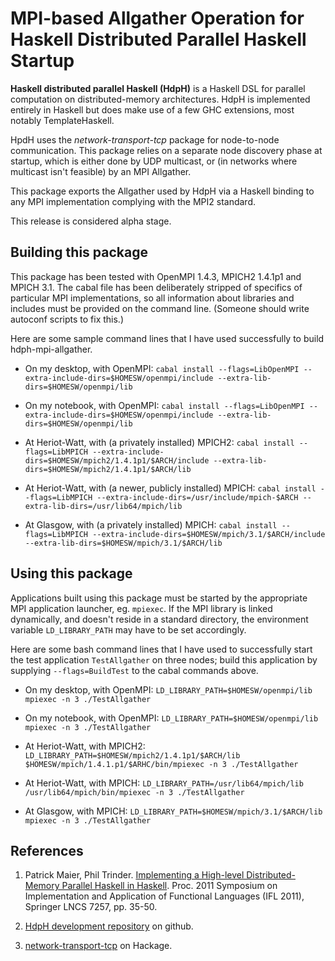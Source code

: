MPI-based Allgather Operation for Haskell Distributed Parallel Haskell Startup
==============================================================================

**Haskell distributed parallel Haskell (HdpH)** is a Haskell DSL for
parallel computation on distributed-memory architectures. HdpH is
implemented entirely in Haskell but does make use of a few GHC extensions,
most notably TemplateHaskell.

HpdH uses the *network-transport-tcp* package for node-to-node communication.
This package relies on a separate node discovery phase at startup, which is
either done by UDP multicast, or (in networks where multicast isn't feasible)
by an MPI Allgather.

This package exports the Allgather used by HdpH via a Haskell binding
to any MPI implementation complying with the MPI2 standard.

This release is considered alpha stage.


Building this package
---------------------

This package has been tested with OpenMPI 1.4.3, MPICH2 1.4.1p1 and MPICH 3.1.
The cabal file has been deliberately stripped of specifics of particular
MPI implementations, so all information about libraries and includes must
be provided on the command line. (Someone should write autoconf scripts to
fix this.)

Here are some sample command lines that I have used successfully to build
hdph-mpi-allgather.

* On my desktop, with OpenMPI:
  `cabal install --flags=LibOpenMPI --extra-include-dirs=$HOMESW/openmpi/include --extra-lib-dirs=$HOMESW/openmpi/lib`

* On my notebook, with OpenMPI:
  `cabal install --flags=LibOpenMPI --extra-include-dirs=$HOMESW/openmpi/include --extra-lib-dirs=$HOMESW/openmpi/lib`

* At Heriot-Watt, with (a privately installed) MPICH2:
  `cabal install --flags=LibMPICH --extra-include-dirs=$HOMESW/mpich2/1.4.1p1/$ARCH/include --extra-lib-dirs=$HOMESW/mpich2/1.4.1p1/$ARCH/lib`

* At Heriot-Watt, with (a newer, publicly installed) MPICH:
  `cabal install --flags=LibMPICH --extra-include-dirs=/usr/include/mpich-$ARCH --extra-lib-dirs=/usr/lib64/mpich/lib`

* At Glasgow, with (a privately installed) MPICH:
  `cabal install --flags=LibMPICH --extra-include-dirs=$HOMESW/mpich/3.1/$ARCH/include --extra-lib-dirs=$HOMESW/mpich/3.1/$ARCH/lib`


Using this package
------------------

Applications built using this package must be started by the appropriate
MPI application launcher, eg. `mpiexec`. If the MPI library is linked
dynamically, and doesn't reside in a standard directory, the environment
variable `LD_LIBRARY_PATH` may have to be set accordingly.

Here are some bash command lines that I have used to successfully start
the test application `TestAllgather` on three nodes; build this application
by supplying `--flags=BuildTest` to the cabal commands above.

* On my desktop, with OpenMPI:
  `LD_LIBRARY_PATH=$HOMESW/openmpi/lib mpiexec -n 3 ./TestAllgather`

* On my notebook, with OpenMPI:
  `LD_LIBRARY_PATH=$HOMESW/openmpi/lib mpiexec -n 3 ./TestAllgather`

* At Heriot-Watt, with MPICH2:
  `LD_LIBRARY_PATH=$HOMESW/mpich2/1.4.1p1/$ARCH/lib $HOMESW/mpich/1.4.1.p1/$ARHC/bin/mpiexec -n 3 ./TestAllgather`

* At Heriot-Watt, with MPICH:
  `LD_LIBRARY_PATH=/usr/lib64/mpich/lib /usr/lib64/mpich/bin/mpiexec -n 3 ./TestAllgather`

* At Glasgow, with MPICH:
  `LD_LIBRARY_PATH=$HOMESW/mpich/3.1/$ARCH/lib mpiexec -n 3 ./TestAllgather`


References
----------

1.  Patrick Maier, Phil Trinder.
    [Implementing a High-level Distributed-Memory Parallel Haskell in Haskell](http://www.macs.hw.ac.uk/~pm175/papers/Maier_Trinder_IFL2011_XT.pdf).
    Proc. 2011 Symposium on Implementation and Application of Functional Languages (IFL 2011), Springer LNCS 7257, pp. 35-50.

2.  [HdpH development repository](https://github.com/PatrickMaier/HdpH) on github.

3.  [network-transport-tcp](https://hackage.haskell.org/package/network-transport-tcp) on Hackage.
